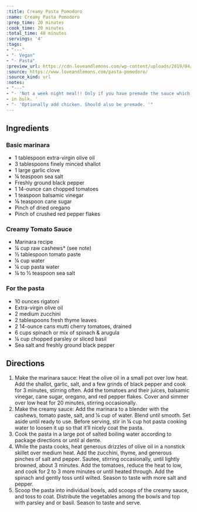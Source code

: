 ```yaml
---
:title: Creamy Pasta Pomodoro
:name: Creamy Pasta Pomodoro
:prep_time: 20 minutes
:cook_time: 20 minutes
:total_time: 40 minutes
:servings: '4'
:tags:
- "---"
- "- Vegan"
- "- Pasta"
:preview_url: https://cdn.loveandlemons.com/wp-content/uploads/2019/04/pasta-pomodoro-150x150.jpg
:source: https://www.loveandlemons.com/pasta-pomodoro/
:source_kind: url
:notes:
- "---"
- "- 'Not a week night meal!! Only if you have premade the sauce which I suggest doing"
- in bulk. '
- "- 'Optionally add chicken. Should also be premade. '"
---
```


## Ingredients
### Basic marinara
- 1 tablespoon extra-virgin olive oil
- 3 tablespoons finely minced shallot
- 1  large garlic clove
- ¼ teaspoon sea salt
- Freshly ground black pepper
- 1  14-ounce can chopped tomatoes
- 1 teaspoon balsamic vinegar
- ⅛ teaspoon cane sugar
- Pinch of dried oregano
- Pinch of crushed red pepper flakes

### Creamy Tomato Sauce
- Marinara recipe
- ¼ cup raw cashews* (see note)
- ½ tablespoon tomato paste
- ¼ cup water
- ¼ cup pasta water
- ¼ to ½ teaspoon sea salt

### For the pasta
- 10 ounces rigatoni
- Extra-virgin olive oil
- 2  medium zucchini
- 2 tablespoons fresh thyme leaves
- 2  14-ounce cans mutti cherry tomatoes, drained
- 6 cups spinach or mix of spinach & arugula
- ¼ cup chopped parsley or sliced basil
- Sea salt and freshly ground black pepper


## Directions
1. Make the marinara sauce: Heat the olive oil in a small pot over low heat. Add the shallot, garlic, salt, and a few grinds of black pepper and cook for 3 minutes, stirring often. Add the tomatoes and their juices, balsamic vinegar, cane sugar, oregano, and red pepper flakes. Cover and simmer over low heat for 20 minutes, stirring occasionally.
2. Make the creamy sauce: Add the marinara to a blender with the cashews, tomato paste, salt, and ¼ cup of water. Blend until smooth. Set aside until ready to use. Before serving, stir in ¼ cup hot pasta cooking water to loosen it up so that it’ll nicely coat the pasta.
3. Cook the pasta in a large pot of salted boiling water according to package directions or until al dente.
4. While the pasta cooks, heat generous drizzles of olive oil in a nonstick skillet over medium heat. Add the zucchini, thyme, and generous pinches of salt and pepper. Sautee, stirring occasionally, until lightly browned, about 3 minutes. Add the tomatoes, reduce the heat to low, and cook for 2 to 3 more minutes or until heated through. Add the spinach and gently toss until wilted. Season to taste with more salt and pepper.
5. Scoop the pasta into individual bowls, add scoops of the creamy sauce, and toss to coat. Distribute the vegetables among the bowls and top with parsley and or basil. Season to taste and serve.
